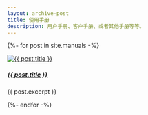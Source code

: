 ```yaml
---
layout: archive-post
title: 使用手册
description: 用户手册、客户手册、或者其他手册等等。
---
```

{%- for post in site.manuals -%}
<article class="item rounded shadow">
    <div class="wrap">
        <div class="img">
            <a href="{{ post.url }}">
                <img src="{{ post.thumbnail }}" alt="{{ post.title }}">
            </a>
        </div>
        <div class="text">
            <h5 class="title">
                <a href="{{ post.url }}">{{ post.title }}</a>
            </h5>
            <p class="excerpt">{{ post.excerpt }}</p>
        </div>
    </div>
</article>
{%- endfor -%}